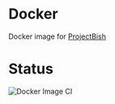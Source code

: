 # Docker

Docker image for [ProjectBish](https://github.com/alfianandaa/ProjectBish)

# Status

![Docker Image CI](https://github.com/alfianandaa/Docker/workflows/Docker%20Image%20CI/badge.svg)


